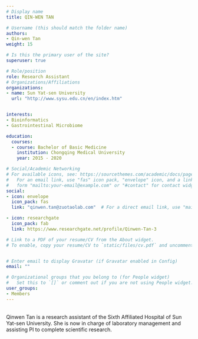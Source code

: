 ```yaml
---
# Display name
title: QIN-WEN TAN

# Username (this should match the folder name)
authors:
- Qin-wen Tan
weight: 15

# Is this the primary user of the site?
superuser: true

# Role/position
role: Research Assistant
# Organizations/Affiliations
organizations:
- name: Sun Yat-sen University
  url: "http://www.sysu.edu.cn/en/index.htm"


interests:
- Bioinformatics
- Gastrointestinal Microbiome

education:
  courses:
  - course: Bachelor of Basic Medicine
    institution: Chongqing Medical University
    year: 2015 - 2020

# Social/Academic Networking
# For available icons, see: https://sourcethemes.com/academic/docs/page-builder/#icons
#   For an email link, use "fas" icon pack, "envelope" icon, and a link in the
#   form "mailto:your-email@example.com" or "#contact" for contact widget.
social:
- icon: envelope
  icon_pack: fas
  link: "qinwen.tan@zuotaolab.com"  # For a direct email link, use "mailto:test@example.org".

- icon: researchgate
  icon_pack: fab
  link: https://www.researchgate.net/profile/Qinwen-Tan-3

# Link to a PDF of your resume/CV from the About widget.
# To enable, copy your resume/CV to `static/files/cv.pdf` and uncomment the lines below.


# Enter email to display Gravatar (if Gravatar enabled in Config)
email: ""

# Organizational groups that you belong to (for People widget)
#   Set this to `[]` or comment out if you are not using People widget.
user_groups:
- Members
---
```

<br>
Qinwen Tan is a research assistant of the Sixth Affiliated Hospital of Sun Yat-sen University. She is now in charge of laboratory management and assisting PI to complete scientific research.

